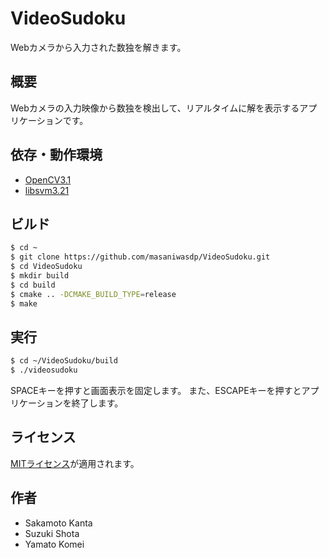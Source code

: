 VideoSudoku
===

Webカメラから入力された数独を解きます。

## 概要
Webカメラの入力映像から数独を検出して、リアルタイムに解を表示するアプリケーションです。

## 依存・動作環境
+ [OpenCV3.1](http://opencv.org)
+ [libsvm3.21](http://www.csie.ntu.edu.tw/~cjlin/libsvm/)

## ビルド

``` bash
$ cd ~
$ git clone https://github.com/masaniwasdp/VideoSudoku.git
$ cd VideoSudoku
$ mkdir build
$ cd build
$ cmake .. -DCMAKE_BUILD_TYPE=release
$ make
```

## 実行

``` bash
$ cd ~/VideoSudoku/build
$ ./videosudoku
```

SPACEキーを押すと画面表示を固定します。
また、ESCAPEキーを押すとアプリケーションを終了します。

## ライセンス
[MITライセンス](https://github.com/masaniwasdp/VideoSudoku/blob/master/Licence.txt)が適用されます。

## 作者
+ Sakamoto Kanta
+ Suzuki Shota
+ Yamato Komei

